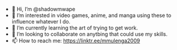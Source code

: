 - 👋 Hi, I’m @shadowmwape
- 👀 I’m interested in video games, anime, and manga using these to influence whatever I do.
- 🌱 I’m currently learning the art of trying to get work.
- 💞️ I’m looking to collaborate on anytbing that could use my skills.
- 📫 How to reach me: https://linktr.ee/mmulenga2009

<!---
shadowmwape/shadowmwape is a ✨ special ✨ repository because its `README.md` (this file) appears on your GitHub profile.
You can click the Preview link to take a look at your changes.
--->
